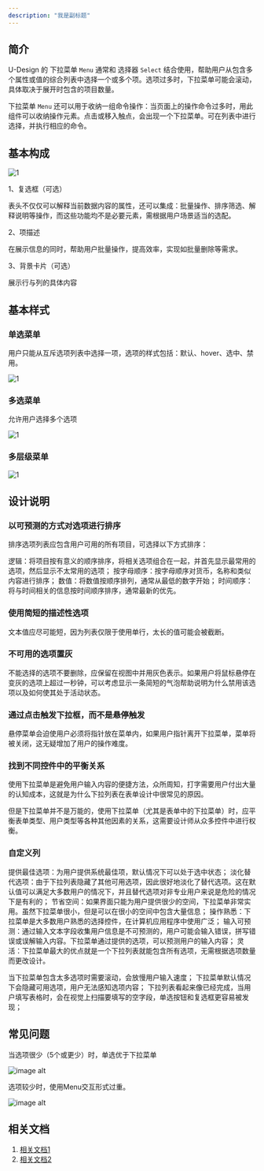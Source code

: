 ```yaml
---
description: "我是副标题"
---
```

<!--副标题具体写法见源代码模式-->

## 简介

U-Design 的 下拉菜单 `Menu` 通常和 选择器 `Select` 结合使用，帮助用户从包含多个属性或值的综合列表中选择一个或多个项。选项过多时，下拉菜单可能会滚动，具体取决于展开时包含的项目数量。

下拉菜单 `Menu` 还可以用于收纳一组命令操作：当页面上的操作命令过多时，用此组件可以收纳操作元素。点击或移入触点，会出现一个下拉菜单。可在列表中进行选择，并执行相应的命令。


## 基本构成
![1](../../../images/Menu/1.png)

1、复选框（可选）

表头不仅仅可以解释当前数据内容的属性，还可以集成：批量操作、排序筛选、解释说明等操作，而这些功能均不是必要元素，需根据用户场景适当的选配。

2、项描述

在展示信息的同时，帮助用户批量操作，提高效率，实现如批量删除等需求。

3、背景卡片（可选）

展示行与列的具体内容


## 基本样式

### 单选菜单

用户只能从互斥选项列表中选择一项，选项的样式包括：默认、hover、选中、禁用。

![1](../../../images/Menu/7.png)


### 多选菜单
允许用户选择多个选项

![1](../../../images/Menu/7.png)


### 多层级菜单
![1](../../../images/Menu/6.png)



## 设计说明
 
### 以可预测的方式对选项进行排序

排序选项列表应包含用户可用的所有项目，可选择以下方式排序：

逻辑：将项目按有意义的顺序排序，将相关选项组合在一起，并首先显示最常用的选项，然后显示不太常用的选项；
按字母顺序：按字母顺序对货币，名称和类似内容进行排序；
数值：将数值按顺序排列，通常从最低的数字开始；
时间顺序：将与时间相关的信息按时间顺序排序，通常最新的优先。

### 使用简短的描述性选项

文本值应尽可能短，因为列表仅限于使用单行，太长的值可能会被截断。


### 不可用的选项置灰

不能选择的选项不要删除，应保留在视图中并用灰色表示。如果用户将鼠标悬停在变灰的选项上超过一秒钟，可以考虑显示一条简短的气泡帮助说明为什么禁用该选项以及如何使其处于活动状态。


### 通过点击触发下拉框，而不是悬停触发

悬停菜单会迫使用户必须将指针放在菜单内，如果用户指针离开下拉菜单，菜单将被关闭，这无疑增加了用户的操作难度。


### 找到不同控件中的平衡关系

使用下拉菜单是避免用户输入内容的便捷方法，众所周知，打字需要用户付出大量的认知成本，这就是为什么下拉列表在表单设计中很常见的原因。

但是下拉菜单并不是万能的，使用下拉菜单（尤其是表单中的下拉菜单）时，应平衡表单类型、用户类型等各种其他因素的关系，这需要设计师从众多控件中进行权衡。


### 自定义列

提供最佳选项：为用户提供系统最佳项，默认情况下可以处于选中状态；
淡化替代选项：由于下拉列表隐藏了其他可用选项，因此很好地淡化了替代选项。这在默认值可以满足大多数用户的情况下，并且替代选项对非专业用户来说是危险的情况下是有利的；
节省空间：如果界面只能为用户提供很少的空间，下拉菜单非常实用。虽然下拉菜单很小，但是可以在很小的空间中包含大量信息；
操作熟悉：下拉菜单是大多数用户熟悉的选择控件，在计算机应用程序中使用广泛；
输入可预测：通过输入文本字段收集用户信息是不可预测的，用户可能会输入错误，拼写错误或误解输入内容。下拉菜单通过提供的选项，可以预测用户的输入内容；
灵活：下拉菜单最大的优点就是一个下拉列表就能包含所有选项，无需根据选项数量而更改设计。



当下拉菜单包含太多选项时需要滚动，会放慢用户输入速度；
下拉菜单默认情况下会隐藏可用选项，用户无法感知选项内容；
下拉列表看起来像已经完成，当用户填写表格时，会在视觉上扫描要填写的空字段，单选按钮和复选框更容易被发现；



## 常见问题

<div class="u-md-flex-without-bg">
   <div class="u-md-mr24">
      <p><i class="u-md-suggested"></i>当选项很少（5个或更少）时，单选优于下拉菜单</p>
      <img src="../../../images/Menu/2.png" alt="image alt" title="desc" />
   </div>
   <div>
      <p><i class="u-md-not-suggested"></i>选项较少时，使用Menu交互形式过重。</p>
      <img src="../../../images/Menu/3.png" alt="image alt" title="desc" />
   </div>
</div>






## 相关文档

1. [相关文档1](https://www.ucloud.cn)
2. [相关文档2](https://www.ucloud.cn)
